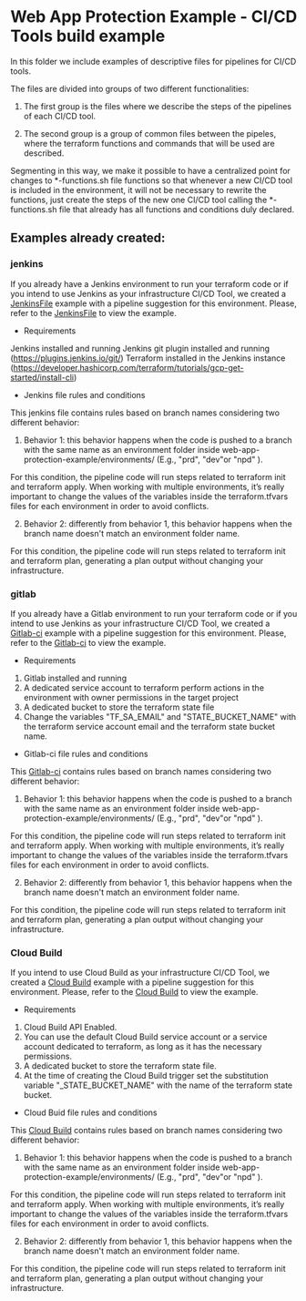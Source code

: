 # Web App Protection Example - CI/CD Tools build example

In this folder we include examples of descriptive files for pipelines for CI/CD tools.

The files are divided into groups of two different functionalities:

1.  The first group is the files where we describe the steps of the pipelines of each CI/CD tool.

2.  The second group is a group of common files between the pipeles, where the terraform functions and commands that will be used are described.

Segmenting in this way, we make it possible to have a centralized point for changes to *-functions.sh file functions so that whenever a new CI/CD tool is included in the environment, it will not be necessary to rewrite the functions, just create the steps of the new one CI/CD tool calling the *-functions.sh file that already has all functions and conditions duly declared.

## Examples already created:

### jenkins

If you already have a Jenkins environment to run your terraform code or if you intend to use Jenkins as your infrastructure CI/CD Tool, we created a [JenkinsFile](Jenkinsfile) example with a pipeline suggestion for this environment. Please, refer to the [JenkinsFile](Jenkinsfile) to view the example.

- Requirements

Jenkins installed and running
Jenkins git plugin installed and running  (https://plugins.jenkins.io/git/)
Terraform installed in the Jenkins instance (https://developer.hashicorp.com/terraform/tutorials/gcp-get-started/install-cli)

- Jenkins file rules and conditions

This jenkins file contains rules based on branch names considering two different behavior:

1.  Behavior 1: this behavior happens when the code is pushed to a branch with the same name as an environment folder inside web-app-protection-example/environments/ (E.g., "prd", "dev"or "npd" ).

For this condition, the pipeline code will run steps related to terraform init and terraform apply. When working with multiple environments, it’s really important to change the values of the variables inside the terraform.tfvars files for each environment in order to avoid conflicts.

2.  Behavior 2: differently from behavior 1, this behavior happens when the branch name doesn't match an environment folder name.

For this condition, the pipeline code will run steps related to terraform init and terraform plan, generating a plan output without changing your infrastructure.


### gitlab

If you already have a Gitlab environment to run your terraform code or if you intend to use Jenkins as your infrastructure CI/CD Tool, we created a [Gitlab-ci](.gitlab-ci.yml) example with a pipeline suggestion for this environment. Please, refer to the [Gitlab-ci](.gitlab-ci.yml) to view the example.

- Requirements

1.  Gitlab installed and running
2.  A dedicated service account to terraform perform actions in the environment with owner permissions in the target project
3.  A dedicated bucket to store the terraform state file
4.  Change the variables "TF_SA_EMAIL" and "STATE_BUCKET_NAME" with the terraform service account email and the terraform state bucket name.

- Gitlab-ci file rules and conditions

This [Gitlab-ci](.gitlab-ci.yml) contains rules based on branch names considering two different behavior:

1.  Behavior 1: this behavior happens when the code is pushed to a branch with the same name as an environment folder inside web-app-protection-example/environments/ (E.g., "prd", "dev"or "npd" ).

For this condition, the pipeline code will run steps related to terraform init and terraform apply. When working with multiple environments, it’s really important to change the values of the variables inside the terraform.tfvars files for each environment in order to avoid conflicts.

2.  Behavior 2: differently from behavior 1, this behavior happens when the branch name doesn't match an environment folder name.

For this condition, the pipeline code will run steps related to terraform init and terraform plan, generating a plan output without changing your infrastructure.

### Cloud Build

If you intend to use Cloud Build as your infrastructure CI/CD Tool, we created a [Cloud Build](cloudbuild.yaml) example with a pipeline suggestion for this environment. Please, refer to the [Cloud Build](cloudbuild.yaml) to view the example.

- Requirements

1.  Cloud Build API Enabled.
2.  You can use the default Cloud Build service account or a service account dedicated to terraform, as long as it has the necessary permissions.
3.  A dedicated bucket to store the terraform state file.
4.  At the time of creating the Cloud Build trigger set the substitution variable "_STATE_BUCKET_NAME" with the name of the terraform state bucket.

- Cloud Buid file rules and conditions

This [Cloud Build](.cloudbuild.yaml) contains rules based on branch names considering two different behavior:

1.  Behavior 1: this behavior happens when the code is pushed to a branch with the same name as an environment folder inside web-app-protection-example/environments/ (E.g., "prd", "dev"or "npd" ).

For this condition, the pipeline code will run steps related to terraform init and terraform apply. When working with multiple environments, it’s really important to change the values of the variables inside the terraform.tfvars files for each environment in order to avoid conflicts.

2.  Behavior 2: differently from behavior 1, this behavior happens when the branch name doesn't match an environment folder name.

For this condition, the pipeline code will run steps related to terraform init and terraform plan, generating a plan output without changing your infrastructure.
